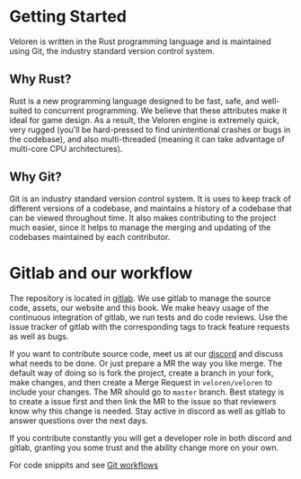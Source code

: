 # Getting Started

Veloren is written in the Rust programming language and is maintained using Git, the industry standard version control system.

## Why Rust?

Rust is a new programming language designed to be fast, safe, and well-suited to concurrent programming. We believe that these attributes make it ideal for game design. As a result, the Veloren engine is extremely quick, very rugged (you'll be hard-pressed to find unintentional crashes or bugs in the codebase), and also multi-threaded (meaning it can take advantage of multi-core CPU architectures).

## Why Git?

Git is an industry standard version control system. It is uses to keep track of different versions of a codebase, and maintains a history of a codebase that can be viewed throughout time. It also makes contributing to the project much easier, since it helps to manage the merging and updating of the codebases maintained by each contributor.

# Gitlab and our workflow

The repository is located in [gitlab](https://gitlab.com/veloren/veloren.git).
We use gitlab to manage the source code, assets, our website and this book.
We make heavy usage of the continuous integration of gitlab, we run tests and do code reviews.
Use the issue tracker of gitlab with the corresponding tags to track feature requests as well as bugs.

If you want to contribute source code, meet us at our [discord](https://discord.gg/BvQuGze) and discuss what needs to be done.
Or just prepare a MR the way you like merge.
The default way of doing so is fork the project, create a branch in your fork, make changes, and then create a Merge Request in `veloren/veloren` to include your changes.
The MR should go to `master` branch.
Best stategy is to create a issue first and then link the MR to the issue so that reviewers know why this change is needed.
Stay active in discord as well as gitlab to answer questions over the next days.

If you contribute constantly you will get a developer role in both discord and gitlab, granting you some trust and the ability change more on your own.

For code snippits and see [Git workflows](../dev/workflow.md)
